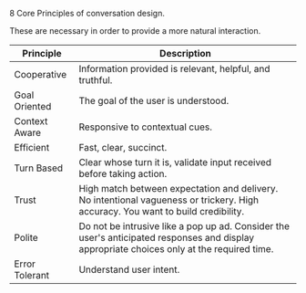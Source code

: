 

8 Core Principles of conversation design.

These are necessary in order to provide a more natural interaction.

| Principle | Description |
| ---- | ---- |
| Cooperative | Information provided is relevant, helpful, and truthful. |
| Goal Oriented | The goal of the user is understood. |
| Context Aware | Responsive to contextual cues. |
| Efficient | Fast, clear, succinct. |
| Turn Based | Clear whose turn it is, validate input received before taking action. |
| Trust | High match between expectation and delivery. No intentional vagueness or trickery. High accuracy. You want to build credibility. |
| Polite | Do not be intrusive like a pop up ad. Consider the user's anticipated responses and display appropriate choices only at the required time.  |
| Error Tolerant | Understand user intent.  |
